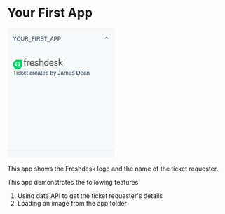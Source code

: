 # Your First App

![](screenshots/AppOnly.png)

This app shows the Freshdesk logo and the name of the ticket requester.

This app demonstrates the following features

1. Using data API to get the ticket requester's details
2. Loading an image from the app folder
